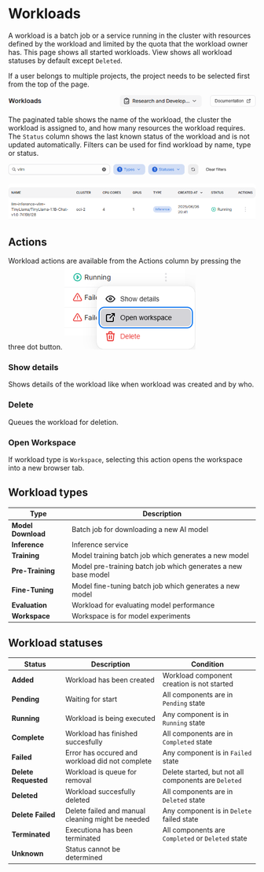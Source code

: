 # Workloads

A workload is a batch job or a service running in the cluster with resources defined by the workload and limited by the quota that the workload owner has. This page shows all started workloads. View shows all workload statuses by default except `Deleted`.

If a user belongs to multiple projects, the project needs to be selected first from the top of the page.

![Workload Actions](../img/workloads/workloads-projects.png)

The paginated table shows the name of the workload, the cluster the workload is assigned to, and how many resources the workload requires. The `Status` column shows the last known status of the workload and is not updated automatically. Filters can be used for find workload by name, type or status.

![Workload Actions](../img/workloads/workloads-filters.png)

## Actions

Workload actions are available from the Actions column by pressing the three dot button.
![Workload actions menu](../img/workloads/workloads-actions.png)

### Show details

Shows details of the workload like when workload was created and by who.

### Delete

Queues the workload for deletion.

### Open Workspace

If workload type is `Workspace`, selecting this action opens the workspace into a new browser tab.

## Workload types

| Type               | Description                                                   |
| ------------------ | ------------------------------------------------------------- |
| **Model Download** | Batch job for downloading a new AI model                      |
| **Inference**      | Inference service                                             |
| **Training**       | Model training batch job which generates a new model          |
| **Pre-Training**   | Model pre-training batch job which generates a new base model |
| **Fine-Tuning**    | Model fine-tuning batch job which generates a new model       |
| **Evaluation**     | Workload for evaluating model performance                     |
| **Workspace**      | Workspace is for model experiments                            |

## Workload statuses

| Status               | Description                                       | Condition                                            |
| -------------------- | ------------------------------------------------- | ---------------------------------------------------- |
| **Added**            | Workload has been created                         | Workload component creation is not started           |
| **Pending**          | Waiting for start                                 | All components are in `Pending` state                |
| **Running**          | Workload is being executed                        | Any component is in `Running` state                  |
| **Complete**         | Workload has finished succesfully                 | All components are in `Completed` state              |
| **Failed**           | Error has occured and workload did not complete   | Any component is in `Failed` state                   |
| **Delete Requested** | Workload is queue for removal                     | Delete started, but not all components are `Deleted` |
| **Deleted**          | Workload succesfully deleted                      | All components are in `Deleted` state                |
| **Delete Failed**    | Delete failed and manual cleaning might be needed | Any component is in `Delete` failed state            |
| **Terminated**       | Executiona has been terminated                    | All components are `Completed` or `Deleted` state    |
| **Unknown**          | Status cannot be determined                       |                                                      |
